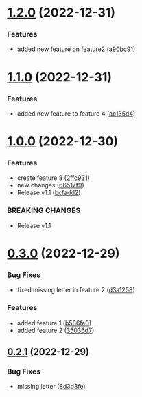# [1.2.0](https://github.com/JayNg96/ReleasesFlow/compare/v1.1.0...v1.2.0) (2022-12-31)


### Features

* added new feature on feature2 ([a90bc91](https://github.com/JayNg96/ReleasesFlow/commit/a90bc91b8c2e0d8fbe37976790703adb791f6488))



# [1.1.0](https://github.com/JayNg96/ReleasesFlow/compare/v1.0.0...v1.1.0) (2022-12-31)


### Features

* added new feature to feature 4 ([ac135d4](https://github.com/JayNg96/ReleasesFlow/commit/ac135d43908a6333c117dfe8845a3cd4e66600bc))



# [1.0.0](https://github.com/JayNg96/ReleasesFlow/compare/v0.3.0...v1.0.0) (2022-12-30)


### Features

* create feature 8 ([2ffc931](https://github.com/JayNg96/ReleasesFlow/commit/2ffc9316e1a2e3f1121e986406dd3478ed17368f))
* new changes ([66517f9](https://github.com/JayNg96/ReleasesFlow/commit/66517f90e14c1242d193e9208bd4e2f41a5d1bfd))
* Release v1.1 ([bcfadd2](https://github.com/JayNg96/ReleasesFlow/commit/bcfadd2b69a6ae1bcd9de6d31f33545d1c2d5b64))


### BREAKING CHANGES

* Release v1.1



# [0.3.0](https://github.com/JayNg96/ReleasesFlow/compare/v0.2.1...v0.3.0) (2022-12-29)


### Bug Fixes

* fixed missing letter in feature 2 ([d3a1258](https://github.com/JayNg96/ReleasesFlow/commit/d3a12583d88308fd7eeec6e1413c34616eec3e3e))


### Features

* added feature 1 ([b586fe0](https://github.com/JayNg96/ReleasesFlow/commit/b586fe0294aa77942c6c3a18c04a8bbb6fc88279))
* added feature 2 ([35036d7](https://github.com/JayNg96/ReleasesFlow/commit/35036d79489c6df292320a4803c5e9e9ae70ae51))



## [0.2.1](https://github.com/JayNg96/ReleasesFlow/compare/v0.2.0...v0.2.1) (2022-12-29)


### Bug Fixes

* missing letter ([8d3d3fe](https://github.com/JayNg96/ReleasesFlow/commit/8d3d3fe3e540233313022c6537283851f9970daa))



